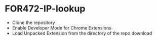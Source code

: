 # FOR472-IP-lookup

- Clone the repository
- Enable Developer Mode for Chrome Extensions
- Load Unpacked Extension from the directory of the repo download
